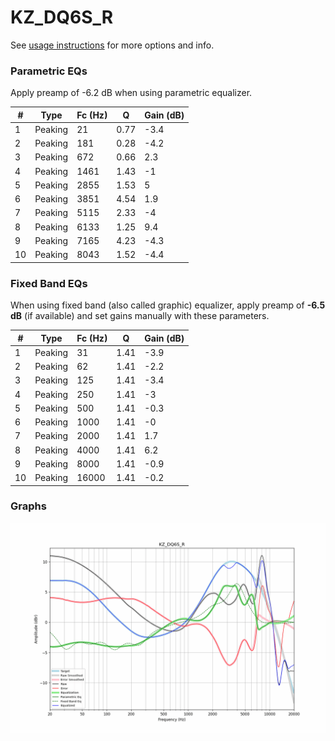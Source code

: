 # KZ_DQ6S_R
See [usage instructions](https://github.com/jaakkopasanen/AutoEq#usage) for more options and info.

### Parametric EQs
Apply preamp of -6.2 dB when using parametric equalizer.

|   # | Type    |   Fc (Hz) |    Q |   Gain (dB) |
|-----|---------|-----------|------|-------------|
|   1 | Peaking |        21 | 0.77 |        -3.4 |
|   2 | Peaking |       181 | 0.28 |        -4.2 |
|   3 | Peaking |       672 | 0.66 |         2.3 |
|   4 | Peaking |      1461 | 1.43 |        -1   |
|   5 | Peaking |      2855 | 1.53 |         5   |
|   6 | Peaking |      3851 | 4.54 |         1.9 |
|   7 | Peaking |      5115 | 2.33 |        -4   |
|   8 | Peaking |      6133 | 1.25 |         9.4 |
|   9 | Peaking |      7165 | 4.23 |        -4.3 |
|  10 | Peaking |      8043 | 1.52 |        -4.4 |

### Fixed Band EQs
When using fixed band (also called graphic) equalizer, apply preamp of **-6.5 dB** (if available) and set gains manually with these parameters.

|   # | Type    |   Fc (Hz) |    Q |   Gain (dB) |
|-----|---------|-----------|------|-------------|
|   1 | Peaking |        31 | 1.41 |        -3.9 |
|   2 | Peaking |        62 | 1.41 |        -2.2 |
|   3 | Peaking |       125 | 1.41 |        -3.4 |
|   4 | Peaking |       250 | 1.41 |        -3   |
|   5 | Peaking |       500 | 1.41 |        -0.3 |
|   6 | Peaking |      1000 | 1.41 |        -0   |
|   7 | Peaking |      2000 | 1.41 |         1.7 |
|   8 | Peaking |      4000 | 1.41 |         6.2 |
|   9 | Peaking |      8000 | 1.41 |        -0.9 |
|  10 | Peaking |     16000 | 1.41 |        -0.2 |

### Graphs
![](./KZ_DQ6S_R.png)
